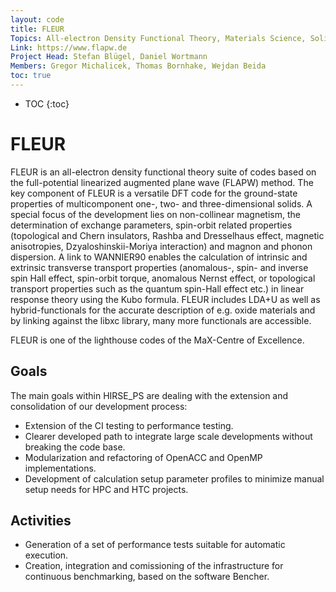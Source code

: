 ```yaml
---
layout: code
title: FLEUR
Topics: All-electron Density Functional Theory, Materials Science, Solid State Physics
Link: https://www.flapw.de
Project Head: Stefan Blügel, Daniel Wortmann
Members: Gregor Michalicek, Thomas Bornhake, Wejdan Beida
toc: true
---
```


- TOC
{:toc}

# FLEUR

FLEUR is an all-electron density functional theory suite of codes based on the full-potential linearized augmented plane wave (FLAPW) method. The key component of FLEUR is a versatile DFT code for the ground-state properties of multicomponent one-, two- and three-dimensional solids. A special focus of the development lies on non-collinear magnetism, the determination of exchange parameters, spin-orbit related properties (topological and Chern insulators, Rashba and Dresselhaus effect, magnetic anisotropies, Dzyaloshinskii-Moriya interaction) and magnon and phonon dispersion. A link to WANNIER90 enables the calculation of intrinsic and extrinsic transverse transport properties (anomalous-, spin- and inverse spin Hall effect, spin-orbit torque, anomalous Nernst effect, or topological transport properties such as the quantum spin-Hall effect etc.) in linear response theory using the Kubo formula. FLEUR includes LDA+U as well as hybrid-functionals for the accurate description of e.g. oxide materials and by linking against the libxc library, many more functionals are accessible.

FLEUR is one of the lighthouse codes of the MaX-Centre of Excellence.

## Goals

The main goals within HIRSE_PS are dealing with the extension and consolidation of our development process:
- Extension of the CI testing to performance testing.
- Clearer developed path to integrate large scale developments without breaking the code base.
- Modularization and refactoring of OpenACC and OpenMP implementations.
- Development of calculation setup parameter profiles to minimize manual setup needs for HPC and HTC projects.

## Activities

- Generation of a set of performance tests suitable for automatic execution.
- Creation, integration and comissioning of the infrastructure for continuous benchmarking, based on the software Bencher.


